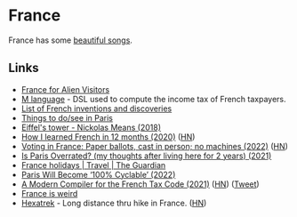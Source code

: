 # France

France has some [beautiful songs](https://open.spotify.com/track/5oDNfTnNClOyD40Nu6iFQG).

## Links

- [France for Alien Visitors](https://www.reddit.com/r/france/wiki/etrangers)
- [M language](https://github.com/MLanguage/mlang) - DSL used to compute the income tax of French taxpayers.
- [List of French inventions and discoveries](https://en.wikipedia.org/wiki/List_of_French_inventions_and_discoveries)
- [Things to do/see in Paris](https://twitter.com/tlakomy/status/1458513672570015747)
- [Eiffel's tower - Nickolas Means (2018)](https://www.youtube.com/watch?v=dLPi4lfk8is)
- [How I learned French in 12 months (2020)](https://runwes.com/2020/02/11/howilearnedfrench.html) ([HN](https://news.ycombinator.com/item?id=30467597))
- [Voting in France: Paper ballots, cast in person; no machines (2022)](https://abcnews.go.com/International/wireStory/voting-france-paper-ballots-cast-person-machines-83954517) ([HN](https://news.ycombinator.com/item?id=30956246))
- [Is Paris Overrated? (my thoughts after living here for 2 years) (2021)](https://www.youtube.com/watch?v=rRgwis2kt9Y)
- [France holidays | Travel | The Guardian](https://www.theguardian.com/travel/france)
- [Paris Will Become ‘100% Cyclable’ (2022)](https://news.ycombinator.com/item?id=33045546)
- [A Modern Compiler for the French Tax Code (2021)](https://arxiv.org/abs/2011.07966) ([HN](https://news.ycombinator.com/item?id=34579236)) ([Tweet](https://twitter.com/johnjnay/status/1619730355518586884))
- [France is weird](https://twitter.com/tomaspueyo/status/1532463050216857618)
- [Hexatrek](https://en.hexatrek.com/) - Long distance thru hike in France. ([HN](https://news.ycombinator.com/item?id=35397051))
